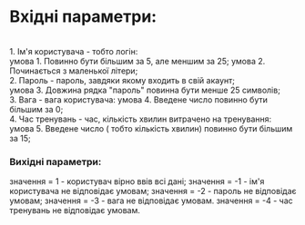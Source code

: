 # Вхідні параметри:
<br> 1. Ім'я користувача - тобто логін:</br>
умова 1. Повинно бути більшим за 5, але меншим за 25;
умова 2. Починається з маленької літери;
<br> 2. Пароль -  пароль, завдяки якому входить в свій акаунт; </br>
умова 3. Довжина рядка "пароль" повинна бути менше 25 символів;   
 3. Вага - вага користувача:
умова 4. Введене число повинно бути більшим за 0;
<br> 4. Час тренувань - час, кількість хвилин витрачено на тренування:</br> 
умова 5. Введене число ( тобто кількість хвилин) повинно бути більшим за 15;
### Вихідні параметри:
значення = 1 - користувач вірно ввів всі дані;
значення = -1 - ім'я користувача не відповідає умовам;
значення = -2 - пароль не відповідає умовам;
значення = -3 - вага не відповідає умовам.
значення = -4 - час тренувань не відповідає умовам.

